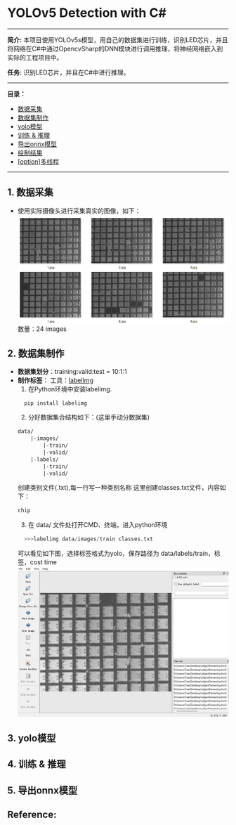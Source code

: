 # YOLOv5 Detection with C#
---
**简介:**
本项目使用YOLOv5s模型，用自己的数据集进行训练，识别LED芯片，并且将网络在C#中通过OpencvSharp的DNN模块进行调用推理，将神经网络嵌入到实际的工程项目中。

**任务:** 
识别LED芯片，并且在C#中进行推理。

---
**目录：**
- [数据采集](https://github.com/lin-tea/Yolo-detection-In-C-/edit/main/README.md#1-%E6%95%B0%E6%8D%AE%E9%87%87%E9%9B%86)
- [数据集制作](https://github.com/lin-tea/Yolo-detection-In-C-/edit/main/README.md#2-%E6%95%B0%E6%8D%AE%E9%9B%86%E5%88%B6%E4%BD%9C)
- [yolo模型](https://github.com/lin-tea/Yolo-detection-In-C-/edit/main/README.md#3-yolo%E6%A8%A1%E5%9E%8B)
- [训练 & 推理](https://github.com/lin-tea/Yolo-detection-In-C-/edit/main/README.md#4-%E8%AE%AD%E7%BB%83--%E6%8E%A8%E7%90%86)
- [导出onnx模型](https://github.com/lin-tea/Yolo-detection-In-C-/edit/main/README.md#5-%E5%AF%BC%E5%87%BAonnx%E6%A8%A1%E5%9E%8B)
- [绘制结果]()
- [[option]多线程]()
---
## 1. 数据采集
- 使用实际摄像头进行采集真实的图像，如下：
![image](https://github.com/lin-tea/YOLOv5DetectionWithCSharp/blob/main/Pictures/datasets.png)
数量：24 images
## 2. 数据集制作
- **数据集划分**：training:valid:test = 10:1:1
- **制作标签**：
  工具：[labelImg](https://github.com/tzutalin/labelImg)
  1. 在Python环境中安装labelimg.
  ```shell
    pip install labelimg
  ```
  2. 分好数据集合结构如下：(这里手动分数据集)
  ```
  data/
      |-images/
          |-train/   
          |-valid/
      |-labels/
          |-train/
          |-valid/
  ```
  创建类别文件(.txt),每一行写一种类别名称
  这里创建classes.txt文件，内容如下：
  ```txt
  chip
  ```
  3. 在 data/ 文件处打开CMD、终端，进入python环境
  ```python
    >>>labelimg data/images/train classes.txt
  ```
  可以看见如下图，选择标签格式为yolo，保存路径为 data/labels/train，标签，cost time
  ![images](https://github.com/lin-tea/YOLOv5DetectionWithCSharp/blob/main/Pictures/labeling.png)
  
## 3. yolo模型

## 4. 训练 & 推理

## 5. 导出onnx模型

## Reference:
